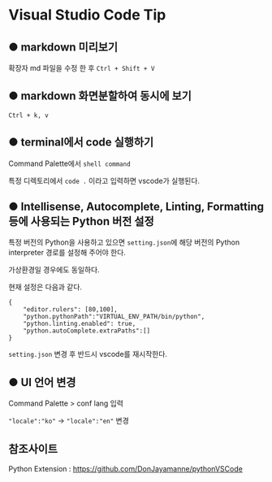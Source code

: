 # Visual Studio Code Tip

## ● markdown 미리보기
확장자 md 파일을 수정 한 후 ```Ctrl + Shift + V```

## ● markdown 화면분할하여 동시에 보기
```Ctrl + k, v```

## ● terminal에서 code 실행하기
Command Palette에서 `shell command`

특정 디렉토리에서 `code .` 이라고 입력하면 vscode가 실행된다.

## ● Intellisense, Autocomplete, Linting, Formatting 등에 사용되는 Python 버전 설정
특정 버전의 Python을 사용하고 있으면 `setting.json`에 해당 버전의 Python interpreter 경로를 설정해 주어야 한다.

가상환경일 경우에도 동일하다.

현재 설정은 다음과 같다.

```
{
    "editor.rulers": [80,100],
    "python.pythonPath":"VIRTUAL_ENV_PATH/bin/python",
    "python.linting.enabled": true,
    "python.autoComplete.extraPaths":[]
}
```

`setting.json` 변경 후 반드시 vscode를 재시작한다.

## ● UI 언어 변경
Command Palette > conf lang 입력

`"locale":"ko"` -> `"locale":"en"` 변경

## 참조사이트
Python Extension : <https://github.com/DonJayamanne/pythonVSCode>
